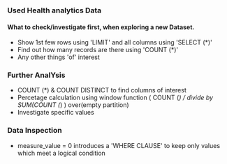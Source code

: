 ### Used Health analytics Data
#### What to check/investigate first, when exploring a new Dataset.
- Show 1st few rows using 'LIMIT' and all columns using 'SELECT (*)'
- Find out how many records are there using 'COUNT (*)'
- Any other things 'of' interest

### Further AnalYsis
- COUNT (*) & COUNT DISTINCT to find columns of interest
- Percetage calculation using window function ( COUNT (*) / divide by SUM(COUNT (*) ) over(empty partition)
- Investigate specific values

### Data Inspection
- measure_value = 0 introduces a 'WHERE CLAUSE' to keep only values which meet a logical condition

